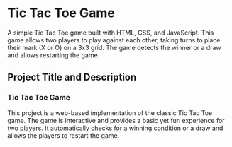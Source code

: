 # Tic Tac Toe Game

A simple Tic Tac Toe game built with HTML, CSS, and JavaScript. This game allows two players to play against each other, taking turns to place their mark (X or O) on a 3x3 grid. The game detects the winner or a draw and allows restarting the game.

## Project Title and Description

### Tic Tac Toe Game

This project is a web-based implementation of the classic Tic Tac Toe game. The game is interactive and provides a basic yet fun experience for two players. It automatically checks for a winning condition or a draw and allows the players to restart the game.
